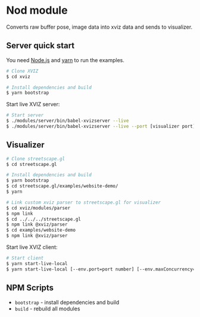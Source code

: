 # Nod module

Converts raw buffer pose, image data into xviz data and sends to visualizer.

## Server quick start

You need [Node.js](https://nodejs.org/en/) and [yarn](https://yarnpkg.com/lang/en/docs/install) to
run the examples.

```bash
# Clone XVIZ
$ cd xviz

# Install dependencies and build
$ yarn bootstrap
```

Start live XVIZ server:

```bash
# Start server
$ ./modules/server/bin/babel-xvizserver --live
$ ./modules/server/bin/babel-xvizserver --live --port [visualizer port] -s [url of incoming data]

```

## Visualizer

```bash
# Clone streetscape.gl
$ cd streetscape.gl

# Install dependencies and build
$ yarn bootstrap
$ cd streetscape.gl/examples/website-demo/
$ yarn

# Link custom xviz parser to streetscape.gl for visualizer
$ cd xviz/modules/parser
$ npm link
$ cd ../../../streetscape.gl
$ npm link @xviz/parser
$ cd examples/website-demo
$ npm link @xviz/parser
```

Start live XVIZ client:

```bash
# Start client
$ yarn start-live-local
$ yarn start-live-local [--env.port=port number] [--env.maxConcurrency=number of workers]

```

## NPM Scripts

- `bootstrap` - install dependencies and build
- `build` - rebuild all modules